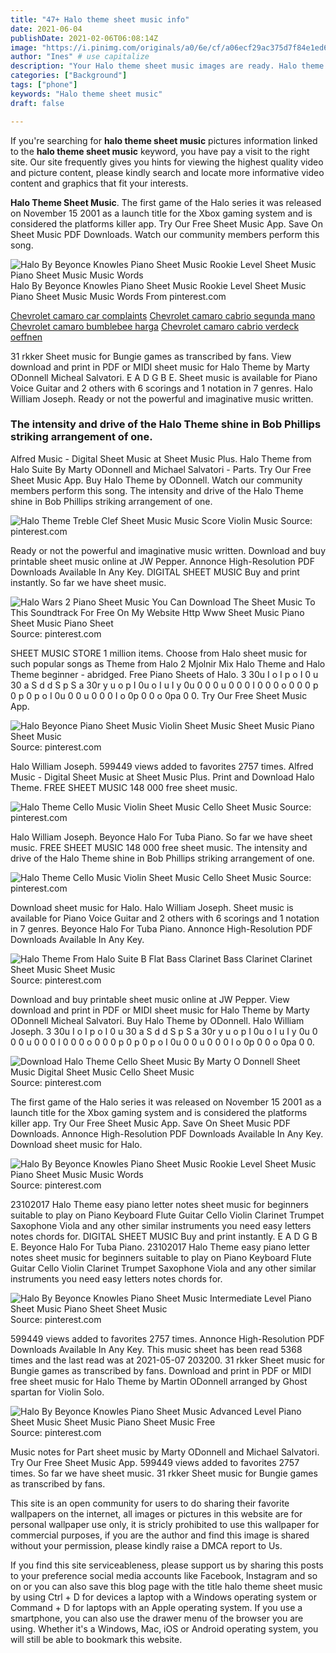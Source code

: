 ```yaml
---
title: "47+ Halo theme sheet music info"
date: 2021-06-04
publishDate: 2021-02-06T06:08:14Z
image: "https://i.pinimg.com/originals/a0/6e/cf/a06ecf29ac375d7f84e1ed639990444b.jpg"
author: "Ines" # use capitalize
description: "Your Halo theme sheet music images are ready. Halo theme sheet music are a topic that is being searched for and liked by netizens now. You can Find and Download the Halo theme sheet music files here. Find and Download all free images."
categories: ["Background"]
tags: ["phone"]
keywords: "Halo theme sheet music"
draft: false

---
```


If you're searching for **halo theme sheet music** pictures information linked to the **halo theme sheet music** keyword, you have pay a visit to the right  site.  Our site frequently  gives you  hints  for viewing  the highest  quality video and picture  content, please kindly search and locate more informative video content and graphics  that fit your interests.

**Halo Theme Sheet Music**. The first game of the Halo series it was released on November 15 2001 as a launch title for the Xbox gaming system and is considered the platforms killer app. Try Our Free Sheet Music App. Save On Sheet Music PDF Downloads. Watch our community members perform this song.

![Halo By Beyonce Knowles Piano Sheet Music Rookie Level Sheet Music Piano Sheet Music Music Words](https://i.pinimg.com/originals/94/f9/21/94f9219c196e7d60420e1dc96f0380f6.jpg "Halo By Beyonce Knowles Piano Sheet Music Rookie Level Sheet Music Piano Sheet Music Music Words")
Halo By Beyonce Knowles Piano Sheet Music Rookie Level Sheet Music Piano Sheet Music Music Words From pinterest.com

[Chevrolet camaro car complaints](/chevrolet-camaro-car-complaints/)
[Chevrolet camaro cabrio segunda mano](/chevrolet-camaro-cabrio-segunda-mano/)
[Chevrolet camaro bumblebee harga](/chevrolet-camaro-bumblebee-harga/)
[Chevrolet camaro cabrio verdeck oeffnen](/chevrolet-camaro-cabrio-verdeck-oeffnen/)

31 rkker Sheet music for Bungie games as transcribed by fans. View download and print in PDF or MIDI sheet music for Halo Theme by Marty ODonnell Micheal Salvatori. E A D G B E. Sheet music is available for Piano Voice Guitar and 2 others with 6 scorings and 1 notation in 7 genres. Halo William Joseph. Ready or not the powerful and imaginative music written.

### The intensity and drive of the Halo Theme shine in Bob Phillips striking arrangement of one.

Alfred Music - Digital Sheet Music at Sheet Music Plus. Halo Theme from Halo Suite By Marty ODonnell and Michael Salvatori - Parts. Try Our Free Sheet Music App. Buy Halo Theme by ODonnell. Watch our community members perform this song. The intensity and drive of the Halo Theme shine in Bob Phillips striking arrangement of one.


![Halo Theme Treble Clef Sheet Music Music Score Violin Music](https://i.pinimg.com/originals/d8/3f/e0/d83fe0545e8aabe07976e089f3a0da8c.png "Halo Theme Treble Clef Sheet Music Music Score Violin Music")
Source: pinterest.com

Ready or not the powerful and imaginative music written. Download and buy printable sheet music online at JW Pepper. Annonce High-Resolution PDF Downloads Available In Any Key. DIGITAL SHEET MUSIC Buy and print instantly. So far we have sheet music.

![Halo Wars 2 Piano Sheet Music You Can Download The Sheet Music To This Soundtrack For Free On My Website Http Www Sheet Music Piano Sheet Music Piano Sheet](https://i.pinimg.com/originals/3a/be/57/3abe57421a84a45007450ac1759af0a0.jpg "Halo Wars 2 Piano Sheet Music You Can Download The Sheet Music To This Soundtrack For Free On My Website Http Www Sheet Music Piano Sheet Music Piano Sheet")
Source: pinterest.com

SHEET MUSIC STORE 1 million items. Choose from Halo sheet music for such popular songs as Theme from Halo 2 Mjolnir Mix Halo Theme and Halo Theme beginner - abridged. Free Piano Sheets of Halo. 3 30u I o I p o I 0 u 30 a S d d S p S a 30r y u o p I 0u o I u I y 0u 0 0 0 u 0 0 0 I 0 0 0 o 0 0 0 p 0 p 0 p o I 0u 0 0 u 0 0 0 I o 0p 0 0 o 0pa 0 0. Try Our Free Sheet Music App.

![Halo Beyonce Piano Sheet Music Violin Sheet Music Sheet Music Piano Sheet Music](https://i.pinimg.com/originals/f9/b8/22/f9b82268ef4a660806efab7fccf8419f.png "Halo Beyonce Piano Sheet Music Violin Sheet Music Sheet Music Piano Sheet Music")
Source: pinterest.com

Halo William Joseph. 599449 views added to favorites 2757 times. Alfred Music - Digital Sheet Music at Sheet Music Plus. Print and Download Halo Theme. FREE SHEET MUSIC 148 000 free sheet music.

![Halo Theme Cello Music Violin Sheet Music Cello Sheet Music](https://i.pinimg.com/originals/b3/5a/dc/b35adc97d6039a3c3ec9ddd5eb975b25.png "Halo Theme Cello Music Violin Sheet Music Cello Sheet Music")
Source: pinterest.com

Halo William Joseph. Beyonce Halo For Tuba Piano. So far we have sheet music. FREE SHEET MUSIC 148 000 free sheet music. The intensity and drive of the Halo Theme shine in Bob Phillips striking arrangement of one.

![Halo Theme Cello Music Violin Sheet Music Cello Sheet Music](https://i.pinimg.com/736x/b3/5a/dc/b35adc97d6039a3c3ec9ddd5eb975b25--sheet-music-scores.jpg "Halo Theme Cello Music Violin Sheet Music Cello Sheet Music")
Source: pinterest.com

Download sheet music for Halo. Halo William Joseph. Sheet music is available for Piano Voice Guitar and 2 others with 6 scorings and 1 notation in 7 genres. Beyonce Halo For Tuba Piano. Annonce High-Resolution PDF Downloads Available In Any Key.

![Halo Theme From Halo Suite B Flat Bass Clarinet Bass Clarinet Clarinet Sheet Music Sheet Music](https://i.pinimg.com/originals/92/02/30/920230f12a3b63aec55e99f24fe7df46.jpg "Halo Theme From Halo Suite B Flat Bass Clarinet Bass Clarinet Clarinet Sheet Music Sheet Music")
Source: pinterest.com

Download and buy printable sheet music online at JW Pepper. View download and print in PDF or MIDI sheet music for Halo Theme by Marty ODonnell Micheal Salvatori. Buy Halo Theme by ODonnell. Halo William Joseph. 3 30u I o I p o I 0 u 30 a S d d S p S a 30r y u o p I 0u o I u I y 0u 0 0 0 u 0 0 0 I 0 0 0 o 0 0 0 p 0 p 0 p o I 0u 0 0 u 0 0 0 I o 0p 0 0 o 0pa 0 0.

![Download Halo Theme Cello Sheet Music By Marty O Donnell Sheet Music Digital Sheet Music Cello Sheet Music](https://i.pinimg.com/originals/65/7c/6d/657c6d0e6acf07a14dcc33ddfafc7c3d.jpg "Download Halo Theme Cello Sheet Music By Marty O Donnell Sheet Music Digital Sheet Music Cello Sheet Music")
Source: pinterest.com

The first game of the Halo series it was released on November 15 2001 as a launch title for the Xbox gaming system and is considered the platforms killer app. Try Our Free Sheet Music App. Save On Sheet Music PDF Downloads. Annonce High-Resolution PDF Downloads Available In Any Key. Download sheet music for Halo.

![Halo By Beyonce Knowles Piano Sheet Music Rookie Level Sheet Music Piano Sheet Music Music Words](https://i.pinimg.com/originals/94/f9/21/94f9219c196e7d60420e1dc96f0380f6.jpg "Halo By Beyonce Knowles Piano Sheet Music Rookie Level Sheet Music Piano Sheet Music Music Words")
Source: pinterest.com

23102017 Halo Theme easy piano letter notes sheet music for beginners suitable to play on Piano Keyboard Flute Guitar Cello Violin Clarinet Trumpet Saxophone Viola and any other similar instruments you need easy letters notes chords for. DIGITAL SHEET MUSIC Buy and print instantly. E A D G B E. Beyonce Halo For Tuba Piano. 23102017 Halo Theme easy piano letter notes sheet music for beginners suitable to play on Piano Keyboard Flute Guitar Cello Violin Clarinet Trumpet Saxophone Viola and any other similar instruments you need easy letters notes chords for.

![Halo By Beyonce Knowles Piano Sheet Music Intermediate Level Piano Sheet Music Piano Sheet Sheet Music](https://i.pinimg.com/originals/ec/f9/7c/ecf97c759c259950c7c6b5527f206734.png "Halo By Beyonce Knowles Piano Sheet Music Intermediate Level Piano Sheet Music Piano Sheet Sheet Music")
Source: pinterest.com

599449 views added to favorites 2757 times. Annonce High-Resolution PDF Downloads Available In Any Key. This music sheet has been read 5368 times and the last read was at 2021-05-07 203200. 31 rkker Sheet music for Bungie games as transcribed by fans. Download and print in PDF or MIDI free sheet music for Halo Theme by Martin ODonnell arranged by Ghost spartan for Violin Solo.

![Halo By Beyonce Knowles Piano Sheet Music Advanced Level Piano Sheet Music Sheet Music Piano Sheet Music Free](https://i.pinimg.com/originals/a0/6e/cf/a06ecf29ac375d7f84e1ed639990444b.jpg "Halo By Beyonce Knowles Piano Sheet Music Advanced Level Piano Sheet Music Sheet Music Piano Sheet Music Free")
Source: pinterest.com

Music notes for Part sheet music by Marty ODonnell and Michael Salvatori. Try Our Free Sheet Music App. 599449 views added to favorites 2757 times. So far we have sheet music. 31 rkker Sheet music for Bungie games as transcribed by fans.

This site is an open community for users to do sharing their favorite wallpapers on the internet, all images or pictures in this website are for personal wallpaper use only, it is stricly prohibited to use this wallpaper for commercial purposes, if you are the author and find this image is shared without your permission, please kindly raise a DMCA report to Us.

If you find this site serviceableness, please support us by sharing this posts to your preference social media accounts like Facebook, Instagram and so on or you can also save this blog page with the title halo theme sheet music by using Ctrl + D for devices a laptop with a Windows operating system or Command + D for laptops with an Apple operating system. If you use a smartphone, you can also use the drawer menu of the browser you are using. Whether it's a Windows, Mac, iOS or Android operating system, you will still be able to bookmark this website.
